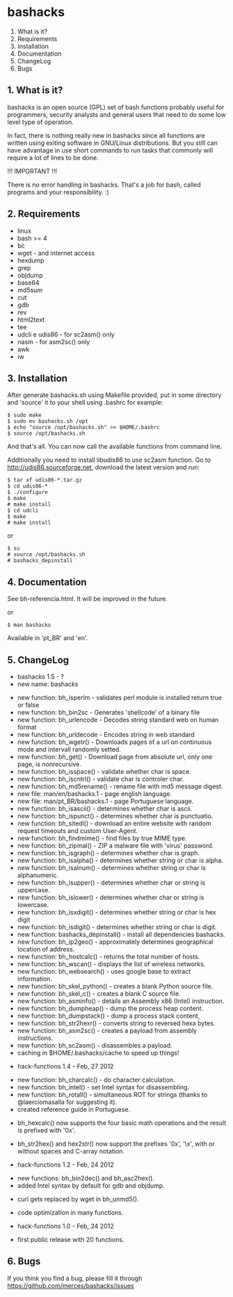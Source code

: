 # bashacks

 1. What is it?
 2. Requirements
 3. Installation
 4. Documentation
 5. ChangeLog
 6. Bugs


## 1. What is it?

 bashacks is an open source (GPL) set of bash functions
 probably useful for programmers, security analysts and general
 users that need to do some low level type of operation.

 In fact, there is nothing really new in bashacks since
 all functions are written using exiting software in GNU/Linux
 distributions. But you still can have advantage in use short
 commands to run tasks that commonly will require a lot of lines
 to be done.

 !!! IMPORTANT !!!

 There is no error handling in bashacks. That's a job
 for bash, called programs and your responsibility. :)


## 2. Requirements

 * linux
 * bash >= 4
 * bc
 * wget - and internet access
 * hexdump
 * grep
 * objdump
 * base64
 * md5sum
 * cut
 * gdb
 * rev
 * html2text
 * tee
 * udcli e udis86 - for sc2asm() only
 * nasm - for asm2sc() only
 * awk
 * iw


## 3. Installation

 After generate bashacks.sh using Makefile provided,
 put in some directory and 'source' it to your
 shell using .bashrc for example:

    $ sudo make
    $ sudo mv bashacks.sh /opt
    $ echo "source /opt/bashacks.sh" >> $HOME/.bashrc
    $ source /opt/bashacks.sh

 And that's all. You can now call the available functions from command line.

 Additionally you need to install libudis86 to use sc2asm function. Go
 to http://udis86.sourceforge.net, download the latest version and run:

    $ tar xf udis86-*.tar.gz
    $ cd udis86-*
    $ ./configure
    $ make
    # make install
    $ cd udcli
    $ make
    # make install

 or

    $ su
    # source /opt/bashacks.sh
    # bashacks_depinstall 

## 4. Documentation

 See bh-referencia.html. It will be improved in the future.

 or

    $ man bashacks

 Available in 'pt_BR' and 'en'. 

## 5. ChangeLog

 * bashacks 1.5 - ?
  * new name: bashacks
  + new function: bh_isperlm - validates perl module is installed return true or false
  + new function: bh_bin2sc - Generates 'shellcode' of a binary file
  + new function: bh_urlencode - Decodes string standard web on human format
  + new function: bh_urldecode - Encodes string in web standard
  + new function: bh_wgetr() -  Downloads pages of a url on continuous mode and intervall randomly setted.
  + new function: bh_get() - Download page from absolute url, only one page, is nonrecursive.
  + new function: bh_isspace() - validate whether char is space.
  + new function: bh_iscntrl() - validate char is controler char.
  + new function: bh_md5rename() - rename file with md5 message digest.
  + new file: man/en/bashacks.1  - page english language.
  + new file: man/pt_BR/bashacks.1 - page Portuguese language.
  + new function: bh_isascii() - determines whether char is ascii.
  + new function: bh_ispunct() - determines whether char is punctuatio.
  + new function: bh_sitedl() - download an entire website with random request timeouts and custom User-Agent.
  + new function: bh_findmime() - find files by true MIME type.
  + new function: bh_zipmal() - ZIP a malware file with 'virus' password.
  + new function: bh_isgraph() - determines whether char is graph.
  + new function: bh_isalpha() - determines whether string or char is alpha.
  + new function: bh_isalnum() - determines whether string or char is alphanumeric.
  + new function: bh_isupper() - determines whether char or string is uppercase.
  + new function: bh_islower() - determines whether char or string is lowercase.
  + new function: bh_isxdigit() - determines whether string or char is hex digit
  + new function: bh_isdigit() - determines whether string or char is digit.
  + new function: bashacks_depinstall() - install all dependencies bashacks.
  + new function: bh_ip2geo() - approximately determines geographical location of address.
  + new function: bh_hostcalc() - returns the total number of hosts.
  + new function: bh_wscan() - displays the list of wireless networks.
  + new function: bh_websearch() - uses google base to extract information.
  + new function: bh_skel_python() - creates a blank Python source file.
  + new function: bh_skel_c() - creates a blank C source file.
  + new function: bh_asminfo() - details an Assembly x86 (Intel) instruction.
  + new function: bh_dumpheap() - dump the process heap content.
  + new function: bh_dumpstack() - dump a process stack content,
  + new function: bh_str2hexr() - converts string to reversed hexa bytes.
  + new function: bh_asm2sc() - creates a payload from assembly instructions.
  + new function: bh_sc2asm() - disassembles a payload.
  + caching in $HOME/.bashacks/cache to speed up things!

 * hack-functions 1.4 - Feb, 27 2012
  + new function: bh_charcalc() - do character calculation.
  + new function: bh_intel() - set Intel syntax for disassembling.
  + new function: bh_rotall() - simultaneous ROT for strings
    (thanks to @laerciomasalla for suggesting it).
  + created reference guide in Portuguese.
  * bh_hexcalc() now supports the four basic math operations and the result is
    prefixed with '0x'.
  * bh_str2hex() and hex2str() now support the prefixes '0x', '\x', with or
    without spaces and C-array notation.

 * hack-functions 1.2 - Feb, 24 2012
  + new functions: bh_bin2dec() and bh_asc2hex().
  + added Intel syntax by default for gdb and objdump.
  * curl gets replaced by wget in bh_unmd5().
  * code optimization in many functions.

 * hack-functions 1.0 - Feb, 24 2012
  - first public release with 20 functions.


## 6. Bugs

 If you think you find a bug, please fill it through
 https://github.com/merces/bashacks/issues
